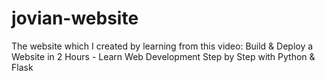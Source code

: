 # jovian-website
The website which I created by learning from this video: Build &amp; Deploy a Website in 2 Hours - Learn Web Development Step by Step with Python &amp; Flask 
